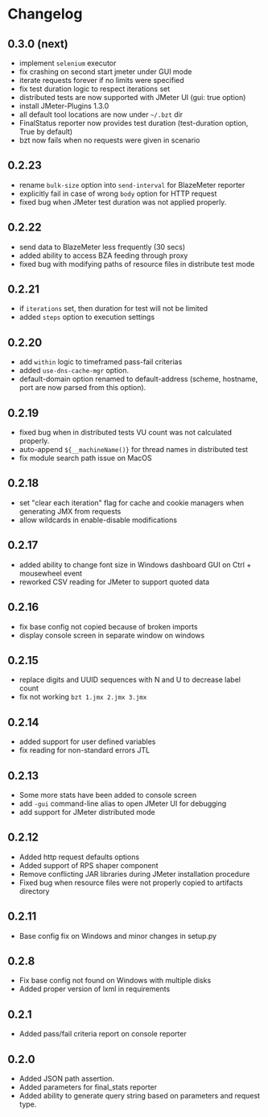 # Changelog

## 0.3.0 (next)
  - implement `selenium` executor
  - fix crashing on second start jmeter under GUI mode
  - iterate requests forever if no limits were specified
  - fix test duration logic to respect iterations set
  - distributed tests are now supported with JMeter UI (gui: true option)
  - install JMeter-Plugins 1.3.0
  - all default tool locations are now under `~/.bzt` dir
  - FinalStatus reporter now provides test duration (test-duration option, True by default)
  - bzt now fails when no requests were given in scenario

## 0.2.23
  - rename `bulk-size` option into `send-interval` for BlazeMeter reporter
  - explicitly fail in case of wrong `body` option for HTTP request
  - fixed bug when JMeter test duration was not applied properly.

## 0.2.22
  - send data to BlazeMeter less frequently (30 secs)
  - added ability to access BZA feeding through proxy
  - fixed bug with modifying paths of resource files in distribute test mode
  
## 0.2.21
  - if `iterations` set, then duration for test will not be limited
  - added `steps` option to execution settings
  
## 0.2.20
  - add `within` logic to timeframed pass-fail criterias
  - added `use-dns-cache-mgr` option.
  - default-domain option renamed to default-address (scheme, hostname, port are now parsed from this option).
  
## 0.2.19
  - fixed bug when in distributed tests VU count was not calculated properly.
  - auto-append `${__machineName()}` for thread names in distributed test
  - fix module search path issue on MacOS

## 0.2.18
  - set "clear each iteration" flag for cache and cookie managers when generating JMX from requests
  - allow wildcards in enable-disable modifications  

## 0.2.17
  - added ability to change font size in Windows dashboard GUI on Ctrl + mousewheel event
  - reworked CSV reading for JMeter to support quoted data

## 0.2.16
  - fix base config not copied because of broken imports
  - display console screen in separate window on windows

## 0.2.15
  - replace digits and UUID sequences with N and U to decrease label count
  - fix not working `bzt 1.jmx 2.jmx 3.jmx`

## 0.2.14
  - added support for user defined variables
  - fix reading for non-standard errors JTL

## 0.2.13
  - Some more stats have been added to console screen
  - add `-gui` command-line alias to open JMeter UI for debugging
  - add support for JMeter distributed mode
  
## 0.2.12
  - Added http request defaults options
  - Added support of RPS shaper component
  - Remove conflicting JAR libraries during JMeter installation procedure
  - Fixed bug when resource files were not properly copied to artifacts directory

## 0.2.11
  - Base config fix on Windows and minor changes in setup.py

## 0.2.8
  - Fix base config not found on Windows with multiple disks
  - Added proper version of lxml in requirements

## 0.2.1
  - Added pass/fail criteria report on console reporter

## 0.2.0
  - Added JSON path assertion.
  - Added parameters for final_stats reporter
  - Added ability to generate query string based on parameters and request type.
